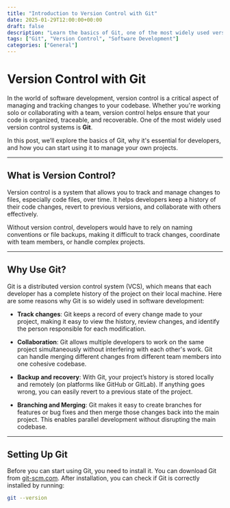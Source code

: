 ```yaml
---
title: "Introduction to Version Control with Git"
date: 2025-01-29T12:00:00+00:00
draft: false
description: "Learn the basics of Git, one of the most widely used version control systems, and how it helps developers track changes, collaborate, and maintain project history."
tags: ["Git", "Version Control", "Software Development"]
categories: ["General"]
---
```


# Version Control with Git

In the world of software development, version control is a critical aspect of managing and tracking changes to your codebase. Whether you're working solo or collaborating with a team, version control helps ensure that your code is organized, traceable, and recoverable. One of the most widely used version control systems is **Git**.

In this post, we’ll explore the basics of Git, why it's essential for developers, and how you can start using it to manage your own projects.

---

## What is Version Control?

Version control is a system that allows you to track and manage changes to files, especially code files, over time. It helps developers keep a history of their code changes, revert to previous versions, and collaborate with others effectively.

Without version control, developers would have to rely on naming conventions or file backups, making it difficult to track changes, coordinate with team members, or handle complex projects.

---

## Why Use Git?

Git is a distributed version control system (VCS), which means that each developer has a complete history of the project on their local machine. Here are some reasons why Git is so widely used in software development:

- **Track changes**: Git keeps a record of every change made to your project, making it easy to view the history, review changes, and identify the person responsible for each modification.
  
- **Collaboration**: Git allows multiple developers to work on the same project simultaneously without interfering with each other's work. Git can handle merging different changes from different team members into one cohesive codebase.

- **Backup and recovery**: With Git, your project’s history is stored locally and remotely (on platforms like GitHub or GitLab). If anything goes wrong, you can easily revert to a previous state of the project.

- **Branching and Merging**: Git makes it easy to create branches for features or bug fixes and then merge those changes back into the main project. This enables parallel development without disrupting the main codebase.

---

## Setting Up Git

Before you can start using Git, you need to install it. You can download Git from [git-scm.com](https://git-scm.com/). After installation, you can check if Git is correctly installed by running:

```bash
git --version
